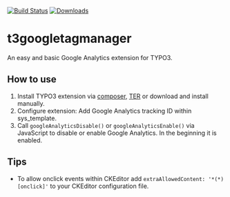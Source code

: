[![Build Status](https://travis-ci.org/visuellverstehen/t3googletagmanager.svg)](https://travis-ci.org/visuellverstehen/t3googletagmanager)
[![Downloads](https://img.shields.io/packagist/dt/visuellverstehen/t3googletagmanager.svg)](https://packagist.org/packages/visuellverstehen/t3googletagmanager)

# t3googletagmanager
An easy and basic Google Analytics extension for TYPO3.

## How to use
1. Install TYPO3 extension via [composer](https://packagist.org/packages/visuellverstehen/t3googletagmanager), [TER](https://extensions.typo3.org/extension/t3googletagmanager/) or download and install manually.
2. Configure extension: Add Google Analytics tracking ID within sys_template.
3. Call `googleAnalyticsDisable()` or `googleAnalyticsEnable()` via JavaScript to disable or enable Google Analytics. In the beginning it is enabled.

## Tips
- To allow onclick events within CKEditor add `extraAllowedContent: '*(*)[onclick]'` to your CKEditor configuration file.
